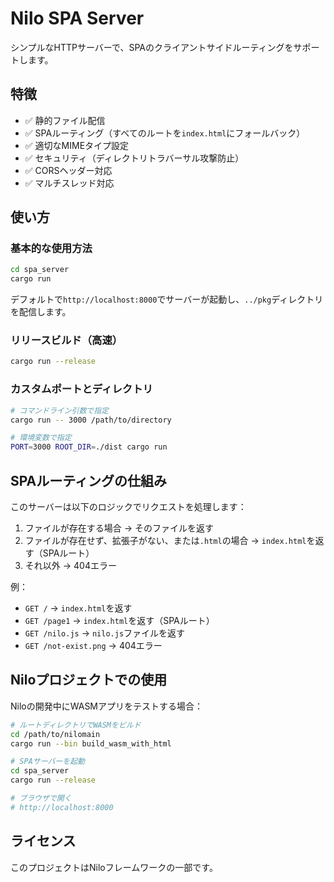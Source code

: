 # Nilo SPA Server

シンプルなHTTPサーバーで、SPAのクライアントサイドルーティングをサポートします。

## 特徴

- ✅ 静的ファイル配信
- ✅ SPAルーティング（すべてのルートを`index.html`にフォールバック）
- ✅ 適切なMIMEタイプ設定
- ✅ セキュリティ（ディレクトリトラバーサル攻撃防止）
- ✅ CORSヘッダー対応
- ✅ マルチスレッド対応

## 使い方

### 基本的な使用方法

```bash
cd spa_server
cargo run
```

デフォルトで`http://localhost:8000`でサーバーが起動し、`../pkg`ディレクトリを配信します。

### リリースビルド（高速）

```bash
cargo run --release
```

### カスタムポートとディレクトリ

```bash
# コマンドライン引数で指定
cargo run -- 3000 /path/to/directory

# 環境変数で指定
PORT=3000 ROOT_DIR=./dist cargo run
```

## SPAルーティングの仕組み

このサーバーは以下のロジックでリクエストを処理します：

1. ファイルが存在する場合 → そのファイルを返す
2. ファイルが存在せず、拡張子がない、または`.html`の場合 → `index.html`を返す（SPAルート）
3. それ以外 → 404エラー

例：
- `GET /` → `index.html`を返す
- `GET /page1` → `index.html`を返す（SPAルート）
- `GET /nilo.js` → `nilo.js`ファイルを返す
- `GET /not-exist.png` → 404エラー

## Niloプロジェクトでの使用

Niloの開発中にWASMアプリをテストする場合：

```bash
# ルートディレクトリでWASMをビルド
cd /path/to/nilomain
cargo run --bin build_wasm_with_html

# SPAサーバーを起動
cd spa_server
cargo run --release

# ブラウザで開く
# http://localhost:8000
```

## ライセンス

このプロジェクトはNiloフレームワークの一部です。
